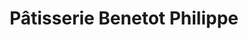 ---
title: "Pâtisserie Benetot Philippe"
url: /albi/patisserie-benetot-philippe/
shop: Konditorei
---